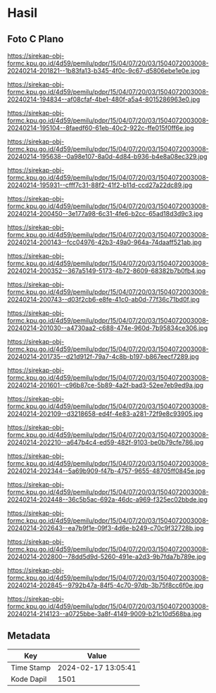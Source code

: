 # Hasil

## Foto C Plano

https://sirekap-obj-formc.kpu.go.id/4d59/pemilu/pdpr/15/04/07/20/03/1504072003008-20240214-201821--1b83fa13-b345-4f0c-9c67-d5806ebe1e0e.jpg

https://sirekap-obj-formc.kpu.go.id/4d59/pemilu/pdpr/15/04/07/20/03/1504072003008-20240214-194834--af08cfaf-4be1-480f-a5a4-8015286963e0.jpg

https://sirekap-obj-formc.kpu.go.id/4d59/pemilu/pdpr/15/04/07/20/03/1504072003008-20240214-195104--8faedf60-61eb-40c2-922c-ffe015f0ff6e.jpg

https://sirekap-obj-formc.kpu.go.id/4d59/pemilu/pdpr/15/04/07/20/03/1504072003008-20240214-195638--0a98e107-8a0d-4d84-b936-b4e8a08ec329.jpg

https://sirekap-obj-formc.kpu.go.id/4d59/pemilu/pdpr/15/04/07/20/03/1504072003008-20240214-195931--cfff7c31-88f2-41f2-b11d-ccd27a22dc89.jpg

https://sirekap-obj-formc.kpu.go.id/4d59/pemilu/pdpr/15/04/07/20/03/1504072003008-20240214-200450--3e177a98-6c31-4fe6-b2cc-65ad18d3d9c3.jpg

https://sirekap-obj-formc.kpu.go.id/4d59/pemilu/pdpr/15/04/07/20/03/1504072003008-20240214-200143--fcc04976-42b3-49a0-964a-74daaff521ab.jpg

https://sirekap-obj-formc.kpu.go.id/4d59/pemilu/pdpr/15/04/07/20/03/1504072003008-20240214-200352--367a5149-5173-4b72-8609-68382b7b0fb4.jpg

https://sirekap-obj-formc.kpu.go.id/4d59/pemilu/pdpr/15/04/07/20/03/1504072003008-20240214-200743--d03f2cb6-e8fe-41c0-ab0d-77f36c71bd0f.jpg

https://sirekap-obj-formc.kpu.go.id/4d59/pemilu/pdpr/15/04/07/20/03/1504072003008-20240214-201030--a4730aa2-c688-474e-960d-7b95834ce306.jpg

https://sirekap-obj-formc.kpu.go.id/4d59/pemilu/pdpr/15/04/07/20/03/1504072003008-20240214-201735--d21d912f-79a7-4c8b-b197-b867eecf7289.jpg

https://sirekap-obj-formc.kpu.go.id/4d59/pemilu/pdpr/15/04/07/20/03/1504072003008-20240214-201601--c96b87ce-5b89-4a2f-bad3-52ee7eb9ed9a.jpg

https://sirekap-obj-formc.kpu.go.id/4d59/pemilu/pdpr/15/04/07/20/03/1504072003008-20240214-202109--d3218658-ed4f-4e83-a281-72f9e8c93905.jpg

https://sirekap-obj-formc.kpu.go.id/4d59/pemilu/pdpr/15/04/07/20/03/1504072003008-20240214-202210--a647b4c4-ed59-482f-9103-be0b79cfe786.jpg

https://sirekap-obj-formc.kpu.go.id/4d59/pemilu/pdpr/15/04/07/20/03/1504072003008-20240214-202344--5a69b909-f47b-4757-9655-48705ff0845e.jpg

https://sirekap-obj-formc.kpu.go.id/4d59/pemilu/pdpr/15/04/07/20/03/1504072003008-20240214-202448--36c5b5ac-692a-46dc-a969-f325ec02bbde.jpg

https://sirekap-obj-formc.kpu.go.id/4d59/pemilu/pdpr/15/04/07/20/03/1504072003008-20240214-202643--ea7b9f1e-09f3-4d6e-b249-c70c9f32728b.jpg

https://sirekap-obj-formc.kpu.go.id/4d59/pemilu/pdpr/15/04/07/20/03/1504072003008-20240214-202800--78dd5d9d-5260-491e-a2d3-9b7fda7b789e.jpg

https://sirekap-obj-formc.kpu.go.id/4d59/pemilu/pdpr/15/04/07/20/03/1504072003008-20240214-202845--9792b47a-84f5-4c70-97db-3b75f8cc6f0e.jpg

https://sirekap-obj-formc.kpu.go.id/4d59/pemilu/pdpr/15/04/07/20/03/1504072003008-20240214-214123--a0725bbe-3a8f-4149-9009-b21c10d568ba.jpg


## Metadata

| Key        | Value               |
| ---------- | ------------------- |
| Time Stamp | 2024-02-17 13:05:41 |
| Kode Dapil | 1501                |



